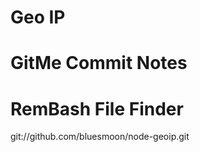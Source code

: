# Geo IP



# GitMe Commit Notes




# RemBash File Finder












git://github.com/bluesmoon/node-geoip.git
